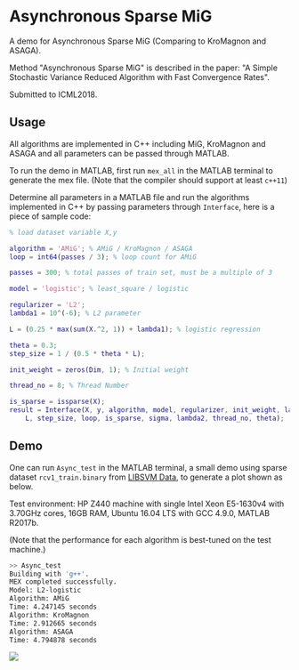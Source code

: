 # Asynchronous Sparse MiG

A demo for Asynchronous Sparse MiG (Comparing to KroMagnon and ASAGA).

Method "Asynchronous Sparse MiG" is described in the paper: "A Simple Stochastic Variance Reduced Algorithm with Fast Convergence Rates".

Submitted to ICML2018.
## Usage

All algorithms are implemented in C++ including MiG, KroMagnon and ASAGA and all parameters can be passed through MATLAB.

To run the demo in MATLAB, first run `mex_all` in the MATLAB terminal to generate the mex file. (Note that the compiler should support at least `c++11`)

Determine all parameters in a MATLAB file and run the algorithms implemented in C++ by passing parameters through `Interface`, here is a piece of sample code:

```matlab
% load dataset variable X,y

algorithm = 'AMiG'; % AMiG / KroMagnon / ASAGA
loop = int64(passes / 3); % loop count for AMiG

passes = 300; % total passes of train set, must be a multiple of 3

model = 'logistic'; % least_square / logistic

regularizer = 'L2';
lambda1 = 10^(-6); % L2 parameter

L = (0.25 * max(sum(X.^2, 1)) + lambda1); % logistic regression

theta = 0.3;
step_size = 1 / (0.5 * theta * L);

init_weight = zeros(Dim, 1); % Initial weight

thread_no = 8; % Thread Number

is_sparse = issparse(X);
result = Interface(X, y, algorithm, model, regularizer, init_weight, lambda1,...
    L, step_size, loop, is_sparse, sigma, lambda2, thread_no, theta);

```

## Demo
One can run `Async_test` in the MATLAB terminal, a small demo using sparse dataset `rcv1_train.binary` from [LIBSVM Data](https://www.csie.ntu.edu.tw/~cjlin/libsvmtools/datasets/), to generate a plot shown as below.

Test environment: HP Z440 machine with single Intel Xeon E5-1630v4 with 3.70GHz cores, 16GB RAM, Ubuntu 16.04 LTS with GCC 4.9.0, MATLAB R2017b.

(Note that the performance for each algorithm is best-tuned on the test machine.)
```bash
>> Async_test
Building with 'g++'.
MEX completed successfully.
Model: L2-logistic
Algorithm: AMiG
Time: 4.247145 seconds
Algorithm: KroMagnon
Time: 2.912665 seconds
Algorithm: ASAGA
Time: 4.794878 seconds
```

![](sample_output.png)
